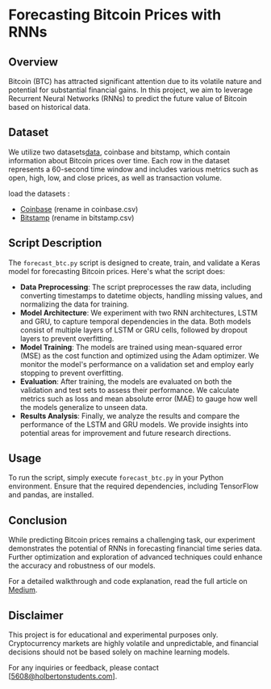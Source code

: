# Forecasting Bitcoin Prices with RNNs

## Overview
Bitcoin (BTC) has attracted significant attention due to its volatile nature and potential for substantial financial gains. In this project, we aim to leverage Recurrent Neural Networks (RNNs) to predict the future value of Bitcoin based on historical data.

## Dataset
We utilize two datasets[data](..%2Fdata), coinbase and bitstamp, which contain information about Bitcoin prices over time. Each row in the dataset represents a 60-second time window and includes various metrics such as open, high, low, and close prices, as well as transaction volume.

 load the datasets : 
* [Coinbase](https://intranet.hbtn.io/rltoken/vEVzC0M9D73iMNUZqf7Tpg) (rename in coinbase.csv)
* [Bitstamp](https://intranet.hbtn.io/rltoken/JjaZZyvz3hChdFxPNbc3hA) (rename in bitstamp.csv)

## Script Description
The `forecast_btc.py` script is designed to create, train, and validate a Keras model for forecasting Bitcoin prices. Here's what the script does:

* **Data Preprocessing**: The script preprocesses the raw data, including converting timestamps to datetime objects, handling missing values, and normalizing the data for training.
* **Model Architecture**: We experiment with two RNN architectures, LSTM and GRU, to capture temporal dependencies in the data. Both models consist of multiple layers of LSTM or GRU cells, followed by dropout layers to prevent overfitting.
* **Model Training**: The models are trained using mean-squared error (MSE) as the cost function and optimized using the Adam optimizer. We monitor the model's performance on a validation set and employ early stopping to prevent overfitting.
* **Evaluation**: After training, the models are evaluated on both the validation and test sets to assess their performance. We calculate metrics such as loss and mean absolute error (MAE) to gauge how well the models generalize to unseen data.
* **Results Analysis**: Finally, we analyze the results and compare the performance of the LSTM and GRU models. We provide insights into potential areas for improvement and future research directions.

## Usage
To run the script, simply execute `forecast_btc.py` in your Python environment. Ensure that the required dependencies, including TensorFlow and pandas, are installed.

## Conclusion
While predicting Bitcoin prices remains a challenging task, our experiment demonstrates the potential of RNNs in forecasting financial time series data. Further optimization and exploration of advanced techniques could enhance the accuracy and robustness of our models.

For a detailed walkthrough and code explanation, read the full article on [Medium](https://medium.com/@marianne.arrue/unlocking-bitcoins-future-can-rnns-forecast-market-trends-like-madame-irma-s-crystal-ball-a51baf2343d0).

## Disclaimer
This project is for educational and experimental purposes only. Cryptocurrency markets are highly volatile and unpredictable, and financial decisions should not be based solely on machine learning models.

For any inquiries or feedback, please contact [5608@holbertonstudents.com].